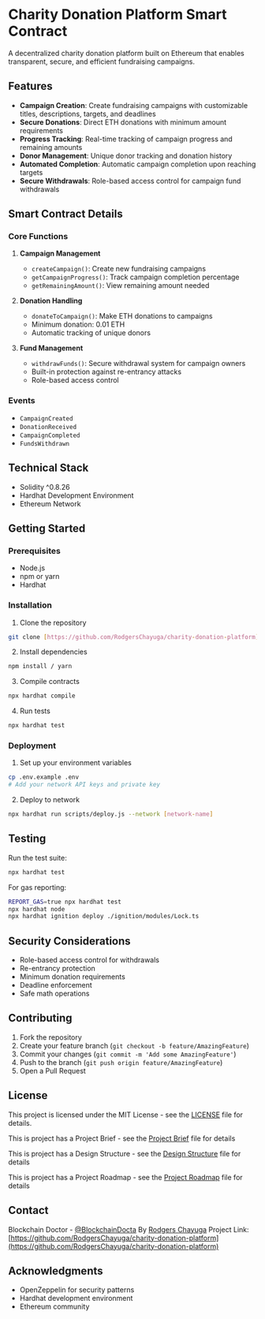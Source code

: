 # Charity Donation Platform Smart Contract

A decentralized charity donation platform built on Ethereum that enables transparent, secure, and efficient fundraising campaigns.

## Features

- **Campaign Creation**: Create fundraising campaigns with customizable titles, descriptions, targets, and deadlines
- **Secure Donations**: Direct ETH donations with minimum amount requirements
- **Progress Tracking**: Real-time tracking of campaign progress and remaining amounts
- **Donor Management**: Unique donor tracking and donation history
- **Automated Completion**: Automatic campaign completion upon reaching targets
- **Secure Withdrawals**: Role-based access control for campaign fund withdrawals

## Smart Contract Details

### Core Functions

1. **Campaign Management**
   - `createCampaign()`: Create new fundraising campaigns
   - `getCampaignProgress()`: Track campaign completion percentage
   - `getRemainingAmount()`: View remaining amount needed

2. **Donation Handling**
   - `donateToCampaign()`: Make ETH donations to campaigns
   - Minimum donation: 0.01 ETH
   - Automatic tracking of unique donors

3. **Fund Management**
   - `withdrawFunds()`: Secure withdrawal system for campaign owners
   - Built-in protection against re-entrancy attacks
   - Role-based access control

### Events

- `CampaignCreated`
- `DonationReceived`
- `CampaignCompleted`
- `FundsWithdrawn`

## Technical Stack

- Solidity ^0.8.26
- Hardhat Development Environment
- Ethereum Network

## Getting Started

### Prerequisites

- Node.js
- npm or yarn
- Hardhat

### Installation

1. Clone the repository
```bash
git clone [https://github.com/RodgersChayuga/charity-donation-platform]
```

2. Install dependencies
```bash
npm install / yarn 
```

3. Compile contracts
```bash
npx hardhat compile
```

4. Run tests
```bash
npx hardhat test
```

### Deployment

1. Set up your environment variables
```bash
cp .env.example .env
# Add your network API keys and private key
```

2. Deploy to network
```bash
npx hardhat run scripts/deploy.js --network [network-name]
```

## Testing

Run the test suite:
```bash
npx hardhat test
```

For gas reporting:
```bash
REPORT_GAS=true npx hardhat test
npx hardhat node
npx hardhat ignition deploy ./ignition/modules/Lock.ts
```

## Security Considerations

- Role-based access control for withdrawals
- Re-entrancy protection
- Minimum donation requirements
- Deadline enforcement
- Safe math operations

## Contributing

1. Fork the repository
2. Create your feature branch (`git checkout -b feature/AmazingFeature`)
3. Commit your changes (`git commit -m 'Add some AmazingFeature'`)
4. Push to the branch (`git push origin feature/AmazingFeature`)
5. Open a Pull Request

## License

This project is licensed under the MIT License - see the [LICENSE](LICENSE) file for details.

This is project has a Project Brief - see the [Project Brief](Assignment_Charity_Donation_Platform_Brief.pdf) file for details

This is project has a Design Structure - see the [Design Structure](charity-donation-platform-design.md) file for details

This is project has a Project Roadmap - see the [Project Roadmap](charity-donation-platform-roadmap.md) file for details



## Contact

Blockchain Doctor - [@BlockchainDocta](https://x.com/BlockchainDocta)
By [Rodgers Chayuga](https://www.rodgerschayuga.com)
Project Link: [https://github.com/RodgersChayuga/charity-donation-platform](https://github.com/RodgersChayuga/charity-donation-platform)

## Acknowledgments

- OpenZeppelin for security patterns
- Hardhat development environment
- Ethereum community
